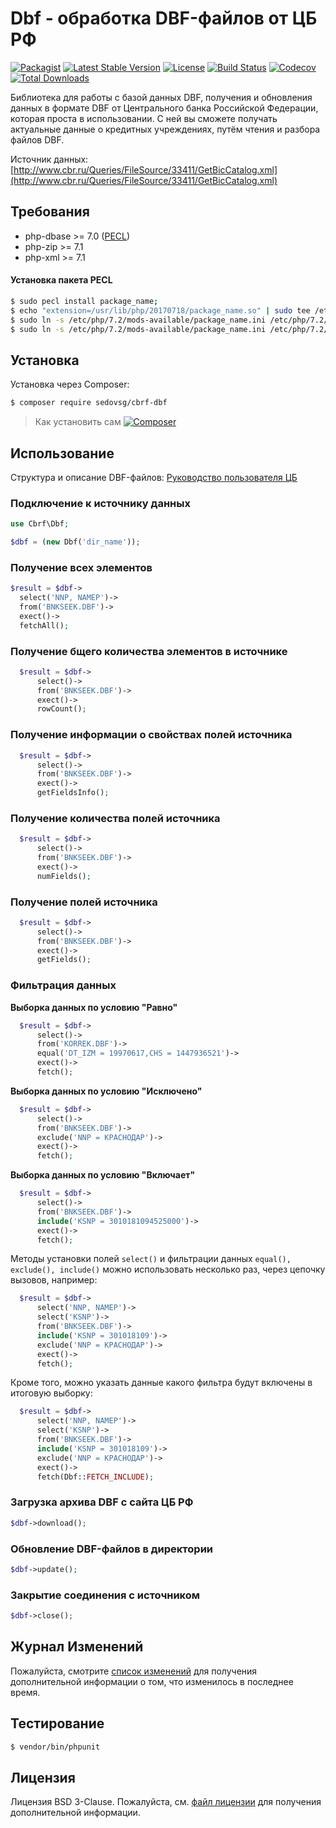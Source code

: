 # Dbf - обработка DBF-файлов от ЦБ РФ
[![Packagist](https://img.shields.io/packagist/v/SedovSG/cbrf-dbf.svg)](https://packagist.org/packages/sedovsg/cbrf-dbf)
[![Latest Stable Version](https://poser.pugx.org/sedovsg/cbrf-dbf/v/stable)](https://packagist.org/packages/sedovsg/cbrf-dbf)
[![License](https://poser.pugx.org/sedovsg/cbrf-dbf/license)](LICENSE)
[![Build Status](https://travis-ci.org/SedovSG/cbrf-dbf.svg?branch=master)](https://travis-ci.org/SedovSG/cbrf-dbf)
[![Codecov](https://codecov.io/gh/SedovSG/cbrf-dbf/branch/master/graph/badge.svg)](https://codecov.io/gh/SedovSG/cbrf-dbf)
[![Total Downloads](https://poser.pugx.org/sedovsg/cbrf-dbf/downloads)](https://packagist.org/packages/sedovsg/cbrf-dbf)

Библиотека для работы с базой данных DBF, получения и обновления данных в формате DBF от Центрального банка Российской Федерации, которая проста в использовании.
С ней вы сможете получать актуальные данные о кредитных учреждениях, путём чтения и разбора файлов DBF.

Источник данных: [http://www.cbr.ru/Queries/FileSource/33411/GetBicCatalog.xml](http://www.cbr.ru/Queries/FileSource/33411/GetBicCatalog.xml)

## Требования
- php-dbase >= 7.0 ([PECL](https://pecl.php.net/package/dbase))
- php-zip >= 7.1
- php-xml >= 7.1

#### Установка пакета PECL
```bash
$ sudo pecl install package_name;
$ echo "extension=/usr/lib/php/20170718/package_name.so" | sudo tee /etc/php/7.2/mods-available/package.ini;
$ sudo ln -s /etc/php/7.2/mods-available/package_name.ini /etc/php/7.2/cli/conf.d/;
$ sudo ln -s /etc/php/7.2/mods-available/package_name.ini /etc/php/7.2/apache2/conf.d/
```

## Установка
Установка через Composer:

```bash
$ composer require sedovsg/cbrf-dbf
```

> Как установить сам [![Сomposer](https://getcomposer.org/download/)](https://getcomposer.org/download/)

## Использование

Структура и описание DBF-файлов:
[Руководство пользователя ЦБ](https://github.com/SedovSG/cbrf-dbf/blob/master/docs/Manual-CBRF.txt)

### Подключение к источнику данных
```php
use Cbrf\Dbf;

$dbf = (new Dbf('dir_name'));
```

### Получение всех элементов

```php
$result = $dbf->
  select('NNP, NAMEP')->
  from('BNKSEEK.DBF')->
  exect()->
  fetchAll();
```

### Получение бщего количества элементов в источнике

```php
  $result = $dbf->
      select()->
      from('BNKSEEK.DBF')->
      exect()->
      rowCount();
```

### Получение информации о свойствах полей источника

```php
  $result = $dbf->
      select()->
      from('BNKSEEK.DBF')->
      exect()->
      getFieldsInfo();
```

### Получение количества полей источника

```php
  $result = $dbf->
      select()->
      from('BNKSEEK.DBF')->
      exect()->
      numFields();
```

### Получение полей источника

```php
  $result = $dbf->
      select()->
      from('BNKSEEK.DBF')->
      exect()->
      getFields();
```

### Фильтрация данных

**Выборка данных по условию "Равно"**

```php
  $result = $dbf->
      select()->
      from('KORREK.DBF')->
      equal('DT_IZM = 19970617,CHS = 1447936521')->
      exect()->
      fetch();
```

**Выборка данных по условию "Исключено"**

```php
  $result = $dbf->
      select()->
      from('BNKSEEK.DBF')->
      exclude('NNP = КРАСНОДАР')->
      exect()->
      fetch();
```

**Выборка данных по условию "Включает"**

```php
  $result = $dbf->
      select()->
      from('BNKSEEK.DBF')->
      include('KSNP = 3010181094525000')->
      exect()->
      fetch();
```

Методы установки полей ``` select() ``` и фильтрации данных ``` equal(), exclude(), include() ``` можно использовать несколько раз, через цепочку вызовов, например:

```php
  $result = $dbf->
      select('NNP, NAMEP')->
      select('KSNP')->
      from('BNKSEEK.DBF')->
      include('KSNP = 301018109')->
      exclude('NNP = КРАСНОДАР')->
      exect()->
      fetch();
```
Кроме того, можно указать данные какого фильтра будут включены в итоговую выборку:

```php
  $result = $dbf->
      select('NNP, NAMEP')->
      select('KSNP')->
      from('BNKSEEK.DBF')->
      include('KSNP = 301018109')->
      exclude('NNP = КРАСНОДАР')->
      exect()->
      fetch(Dbf::FETCH_INCLUDE);
```

### Загрузка архива DBF с сайта ЦБ РФ
```php
$dbf->download();
```

### Обновление DBF-файлов в директории
```php
$dbf->update();
```

### Закрытие соединения с источником
```php
$dbf->сlose();
```

## Журнал Изменений
Пожалуйста, смотрите [список изменений](https://github.com/SedovSG/cbrf-dbf/blob/master/CHANGELOG.md) для получения дополнительной информации о том, что изменилось в последнее время.

## Тестирование
```bash
$ vendor/bin/phpunit
```

## Лицензия
Лицензия BSD 3-Clause. Пожалуйста, см. [файл лицензии](LICENSE) для получения дополнительной информации.
